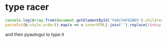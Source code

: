 # type racer
```javascript
console.log(Array.from(document.getElementById('Ym9iYmF0ZWEh').children).sort((a, b) => parseInt(a.style.order) -
parseInt(b.style.order)).map(x => x.innerHTML).join('').replace(/&nbsp;/g, ' '))
```
and then pyautogui to type it
